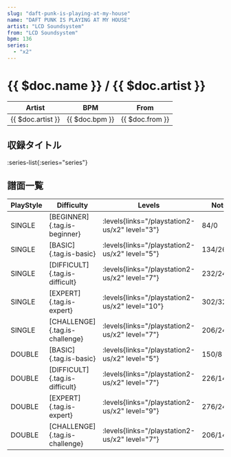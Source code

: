 ```yaml
---
slug: "daft-punk-is-playing-at-my-house"
name: "DAFT PUNK IS PLAYING AT MY HOUSE"
artist: "LCD Soundsystem"
from: "LCD Soundsystem"
bpm: 136
series:
  - "x2"
---
```


# {{ $doc.name }} / {{ $doc.artist }}

|Artist|BPM|From|
|------|---|----|
|{{ $doc.artist }}|{{ $doc.bpm }}|{{ $doc.from }}|

## 収録タイトル

:series-list{:series="series"}

## 譜面一覧

|PlayStyle|Difficulty|Levels|Notes|Movie|
|---------|----------|------|-----|-----|
|SINGLE|[BEGINNER]{.tag.is-beginner}|<div class="field is-grouped is-grouped-multiline"> :levels{links="/playstation2-us/x2" level="3"}</div>|84/0||
|SINGLE|[BASIC]{.tag.is-basic}|<div class="field is-grouped is-grouped-multiline"> :levels{links="/playstation2-us/x2" level="5"}</div>|134/26||
|SINGLE|[DIFFICULT]{.tag.is-difficult}|<div class="field is-grouped is-grouped-multiline"> :levels{links="/playstation2-us/x2" level="7"}</div>|232/24||
|SINGLE|[EXPERT]{.tag.is-expert}|<div class="field is-grouped is-grouped-multiline"> :levels{links="/playstation2-us/x2" level="10"}</div>|302/32||
|SINGLE|[CHALLENGE]{.tag.is-challenge}|<div class="field is-grouped is-grouped-multiline"> :levels{links="/playstation2-us/x2" level="7"}</div>|206/24(26)||
|DOUBLE|[BASIC]{.tag.is-basic}|<div class="field is-grouped is-grouped-multiline"> :levels{links="/playstation2-us/x2" level="5"}</div>|150/8||
|DOUBLE|[DIFFICULT]{.tag.is-difficult}|<div class="field is-grouped is-grouped-multiline"> :levels{links="/playstation2-us/x2" level="7"}</div>|226/14||
|DOUBLE|[EXPERT]{.tag.is-expert}|<div class="field is-grouped is-grouped-multiline"> :levels{links="/playstation2-us/x2" level="9"}</div>|276/24||
|DOUBLE|[CHALLENGE]{.tag.is-challenge}|<div class="field is-grouped is-grouped-multiline"> :levels{links="/playstation2-us/x2" level="7"}</div>|206/14(24)||
